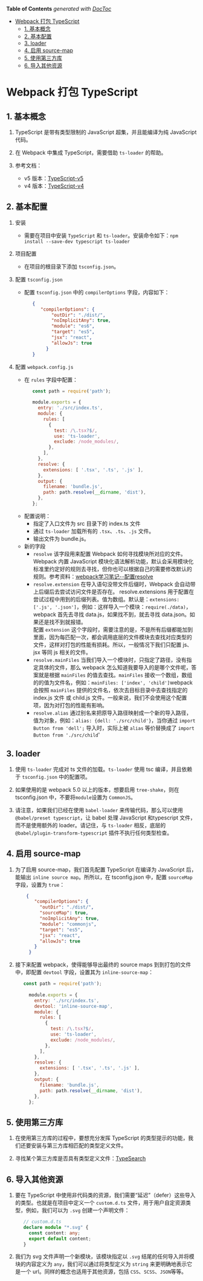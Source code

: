 <!-- START doctoc generated TOC please keep comment here to allow auto update -->
<!-- DON'T EDIT THIS SECTION, INSTEAD RE-RUN doctoc TO UPDATE -->
**Table of Contents**  *generated with [DocToc](https://github.com/thlorenz/doctoc)*

- [Webpack 打包 TypeScript](#webpack-%E6%89%93%E5%8C%85-typescript)
  - [1. 基本概念](#1-%E5%9F%BA%E6%9C%AC%E6%A6%82%E5%BF%B5)
  - [2. 基本配置](#2-%E5%9F%BA%E6%9C%AC%E9%85%8D%E7%BD%AE)
  - [3. loader](#3-loader)
  - [4. 启用 source-map](#4-%E5%90%AF%E7%94%A8-source-map)
  - [5. 使用第三方库](#5-%E4%BD%BF%E7%94%A8%E7%AC%AC%E4%B8%89%E6%96%B9%E5%BA%93)
  - [6. 导入其他资源](#6-%E5%AF%BC%E5%85%A5%E5%85%B6%E4%BB%96%E8%B5%84%E6%BA%90)

<!-- END doctoc generated TOC please keep comment here to allow auto update -->

# Webpack 打包 TypeScript

## 1. 基本概念

1. TypeScript 是带有类型限制的 JavaScript 超集，并且能编译为纯 JavaScript 代码。

2. 在 Webpack 中集成 TypeScript，需要借助 `ts-loader` 的帮助。

3. 参考文档：
   - v5 版本：[TypeScript-v5](https://webpack.js.org/guides/typescript/#basic-setup)
   - v4 版本：[TypeScript-v4](https://v4.webpack.js.org/guides/typescript/#loader)

## 2. 基本配置

1. 安装
   - 需要在项目中安装 `TypeScript` 和 `ts-loader`。安装命令如下：`npm install --save-dev typescript ts-loader`

2. 项目配置
   - 在项目的根目录下添加 `tsconfig.json`。
   
3. 配置 `tsconfig.json`
   - 配置 `tsconfig.json` 中的 `compilerOptions` 字段，内容如下：
     ```json
        {
           "compilerOptions": {
               "outDir": "./dist/",
               "noImplicitAny": true,
               "module": "es6",
               "target": "es5",
               "jsx": "react",
               "allowJs": true
             }
        }
     ```

4. 配置 `webpack.config.js`
   - 在 `rules` 字段中配置：
     ```javascript
        const path = require('path');
        
        module.exports = {
          entry: './src/index.ts',
          module: {
            rules: [
              {
                test: /\.tsx?$/,
                use: 'ts-loader',
                exclude: /node_modules/,
              },
            ],
          },
          resolve: {
            extensions: [ '.tsx', '.ts', '.js' ],
          },
          output: {
            filename: 'bundle.js',
            path: path.resolve(__dirname, 'dist'),
          },
        };
     ```
   - 配置说明：  
     - 指定了入口文件为 src 目录下的 index.ts 文件  
     - 通过 `ts-loader` 加载所有的 `.tsx`、`.ts`、`.js` 文件。  
     - 输出文件为 bundle.js。
   - 新的字段
     - `resolve` 该字段用来配置 Webpack 如何寻找模块所对应的文件。Webpack 内置 JavaScript 模块化语法解析功能，默认会采用模块化标准里约定好的规则去寻找，但你也可以根据自己的需要修改默认的规则。参考资料：[webpack学习笔记--配置resolve](https://www.cnblogs.com/joyco773/p/9049760.html)
     - `resolve.extension` 在导入语句没带文件后缀时，Webpack 会自动带上后缀后去尝试访问文件是否存在。  resolve.extensions 用于配置在尝试过程中用到的后缀列表。值为数组。默认是：`extensions: ['.js', '.json']`，例如：这样导入一个模块：`require(./data)`，webpack 首先去寻找 data.js，如果找不到，就去寻找 data.json。如果还是找不到就报错。  
       配置 `extension` 这个字段时，需要注意的是，不是所有后缀都能加到里面，因为每匹配一次，都会调用底层的文件模块去查找对应类型的文件，这样对打包的性能有损耗。所以，一般情况下我们只配置 js、jsx 等同 js 相关的文件。
     - `resolve.mainFiles` 当我们导入一个模块时，只指定了路径，没有指定具体的文件，那么 webpack 怎么知道我要导入的是哪个文件呢，答案就是根据 `mainFiles` 的值去查找。`mainFiles` 接收一个数组，数组的的值为文件名，例如：`mainFiles: ['index', 'child']`webpack 会按照 `mainFiles` 提供的文件名，依次去目标目录中去查找指定的 index.js 文件 或 child.js 文件。一般来说，我们不会使用这个配置项，因为对打包的性能有影响。
     - `resolve.alias` 通过别名来把原导入路径映射成一个新的导入路径，值为对象，例如：`alias: {dell: './src/child'}`，当你通过  `import Button from 'dell';` 导入时，实际上被 `alias` 等价替换成了  `import Button from './src/child`'
 
## 3. loader

1. 使用 `ts-loader` 完成对 ts 文件的加载。`ts-loader` 使用 tsc 编译，并且依赖于 `tsconfig.json` 中的配置项。

2. 如果使用的是 webpack 5.0 以上的版本，想要启用 `tree-shake`，则在 tsconfig.json 中，不要将`module`设置为 `CommonJS`。

3. 请注意，如果我们已经在使用 `babel-loader` 来传输代码，那么可以使用 `@babel/preset typescript`，让 babel 处理 JavaScript 和typescript 文件，而不是使用额外的 loader。请记住，与 `ts-loader` 相反，底层的`@babel/plugin-transform-typescript` 插件不执行任何类型检查。

## 4. 启用 source-map

1. 为了启用 source-map，我们首先配置 TypeScript 在编译为 JavaScript 后，能输出 `inline source map`。所所以，在 tsconfig.json 中，配置 `sourceMap` 字段，设置为 `true`：
   ```json
       {
          "compilerOptions": {
            "outDir": "./dist/",
            "sourceMap": true,
            "noImplicitAny": true,
            "module": "commonjs",
            "target": "es5",
            "jsx": "react",
            "allowJs": true
          }
        }
   ```
   
2. 接下来配置 webpack，使得能够导出最终的 source maps 到到打包的文件中，即配置 `devtool` 字段，设置其为 `inline-source-map`：
   ```javascript
      const path = require('path');
      
        module.exports = {
          entry: './src/index.ts',
          devtool: 'inline-source-map',
          module: {
            rules: [
              {
                test: /\.tsx?$/,
                use: 'ts-loader',
                exclude: /node_modules/,
              },
            ],
          },
          resolve: {
            extensions: [ '.tsx', '.ts', '.js' ],
          },
          output: {
            filename: 'bundle.js',
            path: path.resolve(__dirname, 'dist'),
          },
        };
   ```
   
## 5. 使用第三方库

1. 在使用第三方库的过程中，要想充分发挥 TypeScript 的类型提示的功能，我们还要安装与第三方库相匹配的类型定义文件。

2. 寻找某个第三方库是否具有类型定义文件：[TypeSearch](https://www.typescriptlang.org/dt/search?search=)

## 6. 导入其他资源

1. 要在 TypeScript 中使用非代码类的资源，我们需要“延迟”（defer）这些导入的类型。也就是在项目中定义一个 `custom.d.ts` 文件，用于用户自定资源类型，例如，我们可以为 `.svg` 创建一个声明文件：
   ```typescript
      // custom.d.ts
      declare module "*.svg" {
        const content: any;
        export default content;
      }
   ```
2. 我们为 svg 文件声明一个新模块，该模块指定以 `.svg` 结尾的任何导入并将模块的内容定义为 `any`，我们可以通过将类型定义为 `string` 来更明确地表示它是一个 url。同样的概念也适用于其他资源，包括 `CSS`、`SCSS`、`JSON`等等。